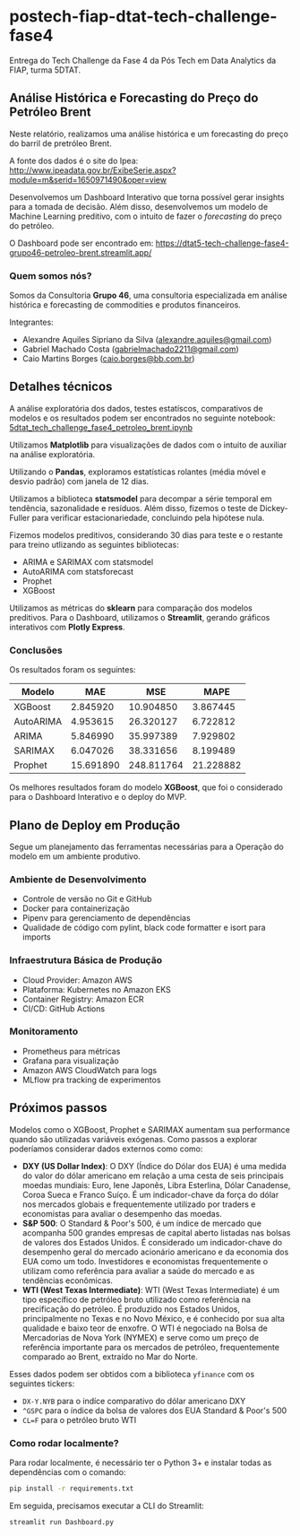 # postech-fiap-dtat-tech-challenge-fase4

Entrega do Tech Challenge da Fase 4 da Pós Tech em Data Analytics da FIAP, turma 5DTAT.

## Análise Histórica e Forecasting do Preço do Petróleo Brent

Neste relatório, realizamos uma análise histórica e um forecasting do preço do barril de pretróleo Brent.

A fonte dos dados é o site do Ipea: http://www.ipeadata.gov.br/ExibeSerie.aspx?module=m&serid=1650971490&oper=view

Desenvolvemos um Dashboard Interativo que torna possível gerar insights para a tomada de decisão. Além disso, desenvolvemos um modelo de Machine Learning preditivo, com o intuito de fazer o _forecasting_ do preço do petróleo.

O Dashboard pode ser encontrado em: https://dtat5-tech-challenge-fase4-grupo46-petroleo-brent.streamlit.app/

### Quem somos nós?

Somos da Consultoria **Grupo 46**, uma consultoria especializada em análise histórica e forecasting de commodities e produtos financeiros.

Integrantes:

- Alexandre Aquiles Sipriano da Silva (alexandre.aquiles@gmail.com)
- Gabriel Machado Costa (gabrielmachado2211@gmail.com)
- Caio Martins Borges (caio.borges@bb.com.br)

## Detalhes técnicos

A análise exploratória dos dados, testes estatíscos, comparativos de modelos e os resultados podem ser encontrados no seguinte notebook: [5dtat_tech_challenge_fase4_petroleo_brent.ipynb](https://github.com/alexandreaquiles/postech-fiap-dtat-tech-challenge-fase4/blob/main/5dtat_tech_challenge_fase4_petroleo_brent.ipynb)

Utilizamos **Matplotlib** para visualizações de dados com o intuito de auxiliar na análise exploratória.

Utilizando o **Pandas**, exploramos estatísticas rolantes (média móvel e desvio padrão) com janela de 12 dias.

Utilizamos a biblioteca **statsmodel** para decompar a série temporal em tendência, sazonalidade e resíduos. Além disso, fizemos o teste de Dickey-Fuller para verificar estacionariedade, concluindo pela hipótese nula.

Fizemos modelos preditivos, considerando 30 dias para teste e o restante para treino utlizando as seguintes bibliotecas:

- ARIMA e SARIMAX com statsmodel 
- AutoARIMA com statsforecast
- Prophet
- XGBoost

Utilizamos as métricas do **sklearn** para comparação dos modelos preditivos. Para o Dashboard, utilizamos o **Streamlit**, gerando gráficos interativos com **Plotly Express**.

### Conclusões

Os resultados foram os seguintes:

| Modelo | MAE | MSE | MAPE |
|---|---|---|---|
| XGBoost | 2.845920 | 10.904850 | 3.867445 |
| AutoARIMA | 4.953615 | 26.320127 | 6.722812 |
| ARIMA | 5.846990 | 35.997389 | 7.929802 |
| SARIMAX | 6.047026 | 38.331656	 | 8.199489 |
| Prophet | 15.691890 | 248.811764 | 21.228882 |

Os melhores resultados foram do modelo **XGBoost**, que foi o considerado para o Dashboard Interativo e o deploy do MVP.

## Plano de Deploy em Produção

Segue um planejamento das ferramentas necessárias para a Operação do modelo em um ambiente produtivo.

### Ambiente de Desenvolvimento

- Controle de versão no Git e GitHub
- Docker para containerização
- Pipenv para gerenciamento de dependências
- Qualidade de código com pylint, black code formatter e isort para imports

### Infraestrutura Básica de Produção

- Cloud Provider: Amazon AWS
- Plataforma: Kubernetes no Amazon EKS
- Container Registry: Amazon ECR
- CI/CD: GitHub Actions

### Monitoramento

- Prometheus para métricas
- Grafana para visualização
- Amazon AWS CloudWatch para logs
- MLflow pra tracking de experimentos

## Próximos passos

Modelos como o XGBoost, Prophet e SARIMAX aumentam sua performance quando são utilizadas variáveis exógenas. Como passos a explorar poderíamos considerar dados externos como como:

- **DXY (US Dollar Index)**: O DXY (Índice do Dólar dos EUA) é uma medida do valor do dólar americano em relação a uma cesta de seis principais moedas mundiais: Euro, Iene Japonês, Libra Esterlina, Dólar Canadense, Coroa Sueca e Franco Suíço. É um indicador-chave da força do dólar nos mercados globais e frequentemente utilizado por traders e economistas para avaliar o desempenho das moedas.
- **S&P 500**: O Standard & Poor's 500, é um índice de mercado que acompanha 500 grandes empresas de capital aberto listadas nas bolsas de valores dos Estados Unidos. É considerado um indicador-chave do desempenho geral do mercado acionário americano e da economia dos EUA como um todo. Investidores e economistas frequentemente o utilizam como referência para avaliar a saúde do mercado e as tendências econômicas.
- **WTI (West Texas Intermediate)**: WTI (West Texas Intermediate) é um tipo específico de petróleo bruto utilizado como referência na precificação do petróleo. É produzido nos Estados Unidos, principalmente no Texas e no Novo México, e é conhecido por sua alta qualidade e baixo teor de enxofre. O WTI é negociado na Bolsa de Mercadorias de Nova York (NYMEX) e serve como um preço de referência importante para os mercados de petróleo, frequentemente comparado ao Brent, extraído no Mar do Norte.

Esses dados podem ser obtidos com a biblioteca `yfinance` com os seguintes tickers:

- `DX-Y.NYB` para o indíce comparativo do dólar americano DXY
- `^GSPC` para o índice da bolsa de valores dos EUA Standard & Poor's 500
- `CL=F` para o petróleo bruto WTI

### Como rodar localmente?

Para rodar localmente, é necessário ter o Python 3+ e instalar todas as dependências com o comando:

```sh
pip install -r requirements.txt
```

Em seguida, precisamos executar a CLI do Streamlit:

```sh
streamlit run Dashboard.py
```
